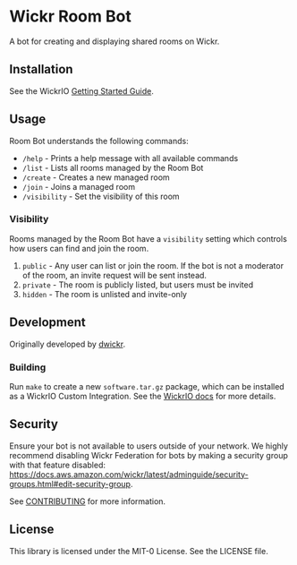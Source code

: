 # Wickr Room Bot

A bot for creating and displaying shared rooms on Wickr.

## Installation

See the WickrIO [Getting Started Guide](https://wickrinc.github.io/wickrio-docs/#wickr-io-getting-started).

## Usage

Room Bot understands the following commands:

 - `/help` - Prints a help message with all available commands
 - `/list` - Lists all rooms managed by the Room Bot
 - `/create` - Creates a new managed room
 - `/join` - Joins a managed room
 - `/visibility` - Set the visibility of this room

### Visibility

Rooms managed by the Room Bot have a `visibility` setting which controls how users can find and join the room.

 1. `public` - Any user can list or join the room. If the bot is not a moderator of the room, an invite request will be sent instead.
 2. `private` - The room is publicly listed, but users must be invited
 3. `hidden` - The room is unlisted and invite-only

## Development

Originally developed by [dwickr](https://github.com/dwickr/).

### Building

Run `make` to create a new `software.tar.gz` package, which can be installed as a WickrIO Custom Integration. See the [WickrIO docs](https://wickrinc.github.io/wickrio-docs/#developing-integrations-creating-an-integration-locally) for more details.

## Security

Ensure your bot is not available to users outside of your network. We highly recommend disabling Wickr Federation for bots by making a security group with that feature disabled: https://docs.aws.amazon.com/wickr/latest/adminguide/security-groups.html#edit-security-group.

See [CONTRIBUTING](CONTRIBUTING.md#security-issue-notifications) for more information.

## License

This library is licensed under the MIT-0 License. See the LICENSE file.
